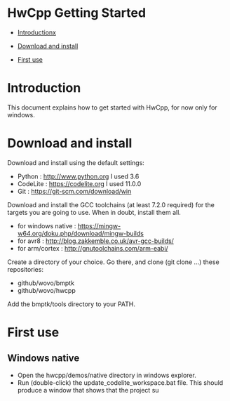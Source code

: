 HwCpp Getting Started
===

<!-- update table_of_contents( input ) -->

   - [ Introductionx](#toc-anchor-0)

   - [ Download and install](#toc-anchor-1)

   - [ First use](#toc-anchor-2)

<!-- update end -->

<a name="toc-anchor-0"></a>
# Introduction

This document explains how to get started with HwCpp,
for now only for windows.

<a name="toc-anchor-1"></a>
# Download and install

Download and install using the default settings:
   - Python : http://www.python.org I used 3.6
   - CodeLite : https://codelite.org I used 11.0.0
   - Git : https://git-scm.com/download/win

Download and install the GCC toolchains (at least 7.2.0 required) 
for the targets you are going to use. 
When in doubt, install them all.
   - for windows native : https://mingw-w64.org/doku.php/download/mingw-builds 
   - for avr8 : http://blog.zakkemble.co.uk/avr-gcc-builds/ 
   - for arm/cortex : http://gnutoolchains.com/arm-eabi/ 

Create a directory of your choice. 
Go there, and clone (git clone ...) these repositories:
   - github/wovo/bmptk
   - github/wovo/hwcpp

Add the bmptk/tools directory to your PATH.

<a name="toc-anchor-2"></a>
# First use

## Windows native

- Open the hwcpp/demos/native directory in windows explorer.
- Run (double-click) the update_codelite_workspace.bat file.
This should produce a window that shows that the project su